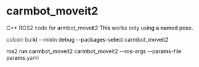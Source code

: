 # carmbot_moveit2

C++ ROS2 node for armbot_moveit2
This works only using a named pose. 

colcon build --mixin debug --packages-select carmbot_moveit2

ros2 run carmbot_moveit2 carmbot_moveit2 --ros-args --params-file params.yaml 

